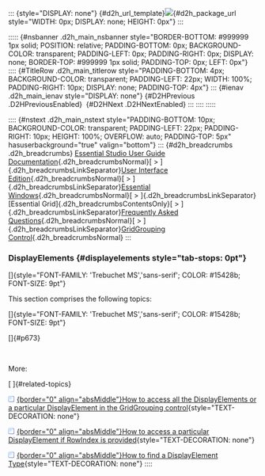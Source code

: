 ::: {style="DISPLAY: none"}
[](ms-xhelp:///?Id=d2h_url_template){#d2h_url_template}![](!package_url!){#d2h_package_url style="WIDTH: 0px; DISPLAY: none; HEIGHT: 0px"}
:::

::::: {#nsbanner .d2h_main_nsbanner style="BORDER-BOTTOM: #999999 1px solid; POSITION: relative; PADDING-BOTTOM: 0px; BACKGROUND-COLOR: transparent; PADDING-LEFT: 0px; PADDING-RIGHT: 0px; DISPLAY: none; BORDER-TOP: #999999 1px solid; PADDING-TOP: 0px; LEFT: 0px"}
:::: {#TitleRow .d2h_main_titlerow style="PADDING-BOTTOM: 4px; BACKGROUND-COLOR: transparent; PADDING-LEFT: 22px; WIDTH: 100%; PADDING-RIGHT: 10px; DISPLAY: none; PADDING-TOP: 4px"}
::: {#ienav .d2h_main_ienav style="DISPLAY: none"}
[](ms-xhelp:///?Id=c0ce43be-7aaf-439b-a68e-88ca68605815){#D2HPrevious .D2HPreviousEnabled}  [](ms-xhelp:///?Id=0e6619fb-eda2-49fa-b259-dd5c1481815c){#D2HNext .D2HNextEnabled}
:::
::::
:::::

:::: {#nstext .d2h_main_nstext style="PADDING-BOTTOM: 10px; BACKGROUND-COLOR: transparent; PADDING-LEFT: 22px; PADDING-RIGHT: 10px; HEIGHT: 100%; OVERFLOW: auto; PADDING-TOP: 5px" hasuserbackground="true" valign="bottom"}
::: {#d2h_breadcrumbs .d2h_breadcrumbs}
[Essential Studio User Guide Documentation](ms-xhelp:///?Id=12457748-09e3-4d74-a240-8e049cedf030){.d2h_breadcrumbsNormal}[ \> ]{.d2h_breadcrumbsLinkSeparator}[User Interface Edition](ms-xhelp:///?Id=c29296b7-531c-413b-a0ec-488ca1f7f669){.d2h_breadcrumbsNormal}[ \> ]{.d2h_breadcrumbsLinkSeparator}[Essential Windows](ms-xhelp:///?Id=e60759d8-47a4-4570-9d7a-16a68d63f2ea){.d2h_breadcrumbsNormal}[ \> ]{.d2h_breadcrumbsLinkSeparator}[Essential Grid]{.d2h_breadcrumbsContentsOnly}[ \> ]{.d2h_breadcrumbsLinkSeparator}[Frequently Asked Questions](ms-xhelp:///?Id=28ff22ed-2523-4bf9-8f6c-4d94f7bcabcc){.d2h_breadcrumbsNormal}[ \> ]{.d2h_breadcrumbsLinkSeparator}[GridGrouping Control](ms-xhelp:///?Id=3a16fd48-f6d3-4415-b0f4-11d2e7378d40){.d2h_breadcrumbsNormal}
:::

### DisplayElements {#displayelements style="tab-stops: 0pt"}

[]{style="FONT-FAMILY: 'Trebuchet MS','sans-serif'; COLOR: #15428b; FONT-SIZE: 9pt"} 

This section comprises the following topics:

[]{style="FONT-FAMILY: 'Trebuchet MS','sans-serif'; COLOR: #15428b; FONT-SIZE: 9pt"} 

[]{#p673} 

 

More:

[ ]{#related-topics}

[![](button.gif){border="0" align="absMiddle"}How to access all the DisplayElements or a particular DisplayElement in the GridGrouping control](ms-xhelp:///?Id=4190d138-a51e-4aed-963d-c43f1f1c5519){style="TEXT-DECORATION: none"}

[![](button.gif){border="0" align="absMiddle"}How to access a particular DisplayElement if RowIndex is provided](ms-xhelp:///?Id=57ededfb-fba6-45d8-831a-f20701db123c){style="TEXT-DECORATION: none"}

[![](button.gif){border="0" align="absMiddle"}How to find a DisplayElement Type](ms-xhelp:///?Id=fc82dcb4-f8e0-4cd7-a62e-405fa387c0b0){style="TEXT-DECORATION: none"}
::::
